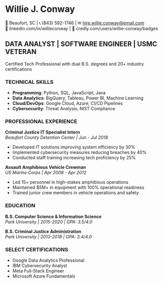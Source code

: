# Willie J. Conway
📍 Beaufort, SC | 📞 (843) 592-1746 | ✉ hire.willie.conway@email.com  
🔗 linkedin.com/in/willieconway | 🔗 credly.com/users/willie-conway/badges

## DATA ANALYST | SOFTWARE ENGINEER | USMC VETERAN
Certified Tech Professional with dual B.S. degrees and 20+ industry certifications

### TECHNICAL SKILLS
- **Programming**: Python, SQL, JavaScript, Java
- **Data Analytics**: BigQuery, Tableau, Power BI, Machine Learning
- **Cloud/DevOps**: Google Cloud, Azure, CI/CD Pipelines
- **Cybersecurity**: Threat Analysis, NIST Compliance

### PROFESSIONAL EXPERIENCE
**Criminal Justice IT Specialist Intern**  
*Beaufort County Detention Center | Jun - Jul 2018*
- Developed IT solutions improving system efficiency by 30%
- Implemented cybersecurity measures reducing breaches by 40%
- Conducted staff training increasing tech proficiency by 25%

**Assault Amphibious Vehicle Crewman**  
*US Marine Corps | Apr 2008 - Apr 2012*
- Led 15+ personnel in high-stakes amphibious operations
- Maintained $5M+ in equipment with 100% operational readiness
- Trained junior crew members in vehicle operations and safety

### EDUCATION
**B.S. Computer Science & Information Science**  
*Park University | 2015-2020 | GPA: 3.5/4.0*

**B.S. Criminal Justice Administration**  
*Park University | 2013-2018 | GPA: 3.4/4.0*

### SELECT CERTIFICATIONS
- Google Data Analytics Professional
- IBM Cybersecurity Analyst
- Meta Full-Stack Engineer
- Microsoft Azure Fundamentals